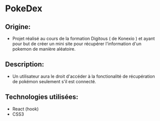 # PokeDex

## Origine:
- Projet réalisé au cours de la formation Digitous ( de Konexio )  et ayant pour but de créer un mini site pour récupérer l'information d'un pokemon de manière aléatoire.

## Description:
- Un utilisateur aura le droit d'accéder à la fonctionalité de récupération de pokémon seulement s'il est connecté.

## Technologies utilisées: 
- React (hook)
- CSS3
